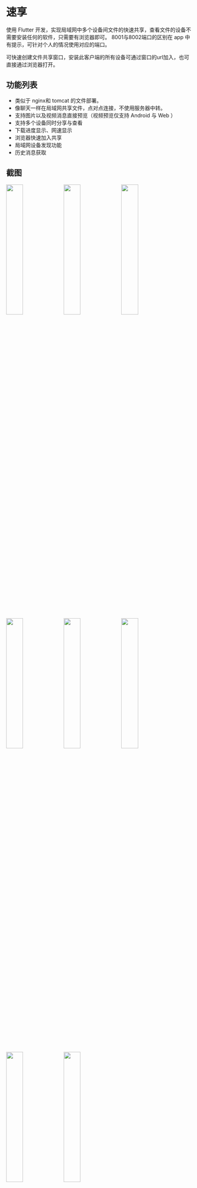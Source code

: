 # 速享

使用 Flutter 开发，实现局域网中多个设备间文件的快速共享，查看文件的设备不需要安装任何的软件，只需要有浏览器即可。
8001与8002端口的区别在 app 中有提示，可针对个人的情况使用对应的端口。

可快速创建文件共享窗口，安装此客户端的所有设备可通过窗口的url加入，也可直接通过浏览器打开。

## 功能列表

- 类似于 nginx和 tomcat 的文件部署。
- 像聊天一样在局域网共享文件，点对点连接，不使用服务器中转。
- 支持图片以及视频消息直接预览（视频预览仅支持 Android 与 Web ）
- 支持多个设备同时分享与查看    
- 下载进度显示、网速显示
- 浏览器快速加入共享
- 局域网设备发现功能
- 历史消息获取

## 截图

<img src="https://raw.githubusercontent.com/nightmare-space/speed_share/main/screenshot/src01.jpg" width="30%" height="30%" />
<img src="https://raw.githubusercontent.com/nightmare-space/speed_share/main/screenshot/src02.png" width="30%" height="30%" />
<img src="https://raw.githubusercontent.com/nightmare-space/speed_share/main/screenshot/src03.jpg" width="30%" height="30%" />
<img src="https://raw.githubusercontent.com/nightmare-space/speed_share/main/screenshot/src04.jpg" width="30%" height="30%" />
<img src="https://raw.githubusercontent.com/nightmare-space/speed_share/main/screenshot/src05.jpg" width="30%" height="30%" />
<img src="https://raw.githubusercontent.com/nightmare-space/speed_share/main/screenshot/src06.jpg" width="30%" height="30%" />
<img src="https://raw.githubusercontent.com/nightmare-space/speed_share/main/screenshot/src07.jpg" width="30%" height="30%" />
<img src="https://raw.githubusercontent.com/nightmare-space/speed_share/main/screenshot/src08.jpg" width="30%" height="30%" />
